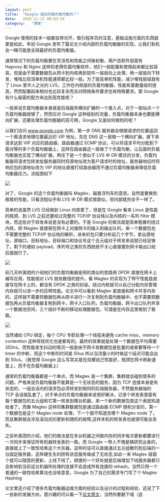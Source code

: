 ```yaml
---
layout:	post
title:	"Google 是如何做负载均衡的？"
date:	2016-11-21 00:03:34
category:	"博客"
---
```


Google 使用的技术一般都自带光环，吸引程序员的注意，基础设施方面的东西就更是如此，年初 Google 发布了篇论文介绍内部的负载均衡器的实现，让我们有机会一睹可能是全球最好的负载均衡器。

通常情况下的负载均衡要在灵活性和性能之间做权衡，用户态软件层面有 Haproxy 和 Nginx 这样的老牌负载均衡软件，他们一般配置和使用起来都比较容易，但是由于需要数据包从网卡到内核再到软件一层层向上处理，再一层层向下转发，堆栈比较深单机性能通常都比较一般。为了提高单机性能，减少堆栈层级就有了 Linux 里华人之光的 LVS，工作在内核层的负载均衡器，性能有着数量级的提高，然而配置起来相对也比较复杂而且对网络条件要求也有特殊要求。那 Google 有什么秘密的配方来达到高性能呢？

一般来说负载均衡器本身就是后端服务横向扩展的一个接入点，对于一般站点一个负载均衡器就够了，然而应对 Google 这种级别的流量，负载均衡器本身也要能横向扩展，还要处理负载均衡器的高可用，Google 又是如何做到的呢？

以我们访问 www.google.com 为例，第一步 DNS 服务器会根据请求的位置返回一个离请求地理位置最近的 VIP 地址，先在 DNS 这一层做一个横向扩展。接下来请求达到 VIP 对应的路由器，路由器通过 ECMP 协议，可以将请求平均分配到下面对等的多个负载均衡器上，这样在路由器这一层做了个负载均衡，让后面的负载均衡器也实现了横向扩展。再往下是一个类似于 LVS 中 DR 模式的分发，负载均衡器将请求包转发给服务器同时将源地址改为客户请求时的地址，服务器响应时将响应包的源地址改为 VIP 的地址直接打给路由器而不通过负载均衡器来降低负载均衡器压力。流程图如下

![](http://7xl5hp.com1.z0.glb.clouddn.com/lb-overview.jpeg)

对了，Google 的这个负载均衡器叫 Maglev，磁悬浮列车的意思。自然是要做到极致的性能，只看流程似乎和 LVS 中 DR 模式很类似，但内部就完全不一样了。

简单的说虽然 LVS 已经做到 Linux 内核里了，但是在 Google 看来 Linux 是性能的瓶颈，到 LVS 之前还要经过完整的 TCP/IP 协议栈以及内核的一系列 filter 模块，而这些对于转发来说是没有必要的。于是 Google 的做法就是简单粗暴的绕过内核，把 Maglev 直接架在网卡上对接网卡的输入和输出队列，来一个数据包也不需要完整的 TCP/IP 协议栈的解析，进来的包只要分析前几个字节，拿出源地址，源端口，目标地址，目标端口和协议号这个五元组对于转发来说就已经足够了。剩下的诸如 payload，序列号之类的东西统统不关心直接塞到网卡输出口给后面就行了。

![](http://7xl5hp.com1.z0.glb.clouddn.com/lb-packet.jpeg)

前几天听美团的介绍他们的负载均衡器是用的类似的思路用 DPDK 直接在网卡上编写应用，性能相对 LVS 就有数倍的提升。看 Maglev 的实现为了榨干性能是直接写在网卡上的，都没有 DPDK 之类的封装。绕过内核就可以自己分配内存管理内存就可以进一步的压榨性能。论文中可以看到 Maglev 是直接和网卡共享内存的，这样就不需要将数据包再从网卡进行一次复制到负载均衡器中，也不需要把数据包再从负载均衡器复制到网卡，网卡入口队列，负载均衡器，网卡出口队列共享一个数据池空间，三个指针不断的移动处理数据包，可谓是在内存这里做到了极致。

![](http://7xl5hp.com1.z0.glb.clouddn.com/lb-pool.jpeg)

当然诸如 CPU 绑定，每个 CPU 专职处理一个线程来避免 cache miss，memory contention 这种常规优化也是都有的。最终的效果就是处理一个数据包平均需要 350ns，而性能发生抖动的情况一般是由于网卡发数据包是批量的或者要等待一个 timer 的中断，而这个中断的时间是 50us 所以当流量小的时候这个延迟可能会达到 50us。（我觉得 Google 这么写其实是在炫耀自己性能好，瓶颈在网卡刷新速度上，而不在负载均衡器上）

通常的负载均衡器都是一个单点，而 Maglev 是一个集群，集群就会碰到很多的问题。严格来说负载均衡器不能算是一个无状态的服务，因为 TCP 连接本身是有状态的，一组会话内的请求包必须转发到相同的后端服务器，不然服务器端的 TCP 会话就乱套了。对于单点的负载均衡器来说很好解决，记录个转发表里面有每个数据包的五元组和它第一转发到哪台机器，来一个新的数据包查这个表就知道给谁了。而像 Maglev 这样的集群数据包是通过路由器 ECMP 随机分发的，第一个数据包是这个 Maglev node 处理，下一个就不知道去哪个 Maglev node 了。而且集群就会涉及滚动式的更新和随机的故障,这样本机的转发表也就很可能会丢失。

之前听美团的介绍，他们的做法是在多台机器之间做内存的同步每次更新都要进行一次同步来保证所有机器转发表的一致。而 Google 一帮人不愧是搞研究出身的，直接就上了一致性哈希这个大杀器。这样的话可以直接通过五元组散列到后端的一台固定服务器，这样硬生生的把有状态服务做成了无状态,如此一来 Maglev 层面个就可以随意的更新，上线下线了。顺便的一个好处就是后端增加下线服务器都只会影响到当前这台机器所处理的连接不会造成所有连接的 rehash。当然只用一个普通的一致性哈希算法也没啥意思，Google 为了自己的需求专门写了个 Maglev Hashing

论文里还介绍了很多负载均衡器运维方面的经验以及设计的过程和经验，还说了下一些新的发展方向，感兴趣的可以看一下[论文原文](http://static.googleusercontent.com/media/research.google.com/en//pubs/archive/44824.pdf)，当然你要翻下墙（逃

